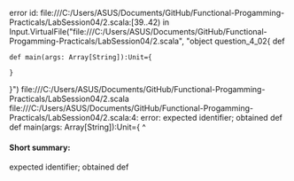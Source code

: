 error id: file:///C:/Users/ASUS/Documents/GitHub/Functional-Progamming-Practicals/LabSession04/2.scala:[39..42) in Input.VirtualFile("file:///C:/Users/ASUS/Documents/GitHub/Functional-Progamming-Practicals/LabSession04/2.scala", "object question_4_02{
    def 

    def main(args: Array[String]):Unit={

    }
}")
file:///C:/Users/ASUS/Documents/GitHub/Functional-Progamming-Practicals/LabSession04/2.scala
file:///C:/Users/ASUS/Documents/GitHub/Functional-Progamming-Practicals/LabSession04/2.scala:4: error: expected identifier; obtained def
    def main(args: Array[String]):Unit={
    ^
#### Short summary: 

expected identifier; obtained def
